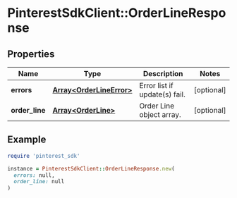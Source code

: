 # PinterestSdkClient::OrderLineResponse

## Properties

| Name | Type | Description | Notes |
| ---- | ---- | ----------- | ----- |
| **errors** | [**Array&lt;OrderLineError&gt;**](OrderLineError.md) | Error list if update(s) fail. | [optional] |
| **order_line** | [**Array&lt;OrderLine&gt;**](OrderLine.md) | Order Line object array. | [optional] |

## Example

```ruby
require 'pinterest_sdk'

instance = PinterestSdkClient::OrderLineResponse.new(
  errors: null,
  order_line: null
)
```

